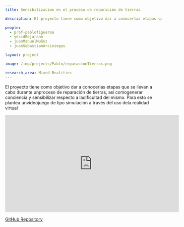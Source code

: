 ```yaml
---
title: Sensibilizacion en el proceso de reparación de tierras

description: El proyecto tiene como objetivo dar a conocerlas etapas que se llevan a cabo durante unproceso de reparación de tierras, así comogenerar conciencia y sensibilizar respecto a ladificultad del mismo. Para esto se plantea unvideojuego de tipo simulación a través del uso dela realidad virtual

people:
  - prof-pablofigueroa
  - yesidBejarano
  - juanManuelMuñoz
  - juanSebastianArciniegas

layout: project

image: /img/projects/Pablo/reparacionTierras.png

research_area: Mixed Realities
---
```


El proyecto tiene como objetivo dar a conocerlas etapas que se llevan a cabo durante unproceso de reparación de tierras, así comogenerar conciencia y sensibilizar respecto a ladificultad del mismo. Para esto se plantea unvideojuego de tipo simulación a través del uso dela realidad virtual

<center>
  <iframe width="560" height="315" src="https://www.youtube.com/embed/BknTOvWK6OU" title="YouTube video player" frameborder="0" allow="accelerometer; autoplay; clipboard-write; encrypted-media; gyroscope; picture-in-picture" allowfullscreen></iframe>
</center>

[GitHub Repository](https://github.com/yabejarano10/Tesis)
